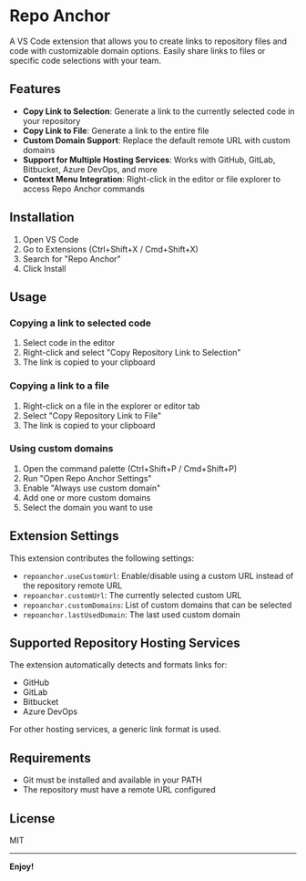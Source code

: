 # Repo Anchor

A VS Code extension that allows you to create links to repository files and code with customizable domain options. Easily share links to files or specific code selections with your team.

## Features

- **Copy Link to Selection**: Generate a link to the currently selected code in your repository
- **Copy Link to File**: Generate a link to the entire file
- **Custom Domain Support**: Replace the default remote URL with custom domains
- **Support for Multiple Hosting Services**: Works with GitHub, GitLab, Bitbucket, Azure DevOps, and more
- **Context Menu Integration**: Right-click in the editor or file explorer to access Repo Anchor commands

## Installation

1. Open VS Code
2. Go to Extensions (Ctrl+Shift+X / Cmd+Shift+X)
3. Search for "Repo Anchor"
4. Click Install

## Usage

### Copying a link to selected code
1. Select code in the editor
2. Right-click and select "Copy Repository Link to Selection"
3. The link is copied to your clipboard

### Copying a link to a file
1. Right-click on a file in the explorer or editor tab
2. Select "Copy Repository Link to File"
3. The link is copied to your clipboard

### Using custom domains
1. Open the command palette (Ctrl+Shift+P / Cmd+Shift+P)
2. Run "Open Repo Anchor Settings"
3. Enable "Always use custom domain"
4. Add one or more custom domains
5. Select the domain you want to use

## Extension Settings

This extension contributes the following settings:

* `repoanchor.useCustomUrl`: Enable/disable using a custom URL instead of the repository remote URL
* `repoanchor.customUrl`: The currently selected custom URL
* `repoanchor.customDomains`: List of custom domains that can be selected
* `repoanchor.lastUsedDomain`: The last used custom domain

## Supported Repository Hosting Services

The extension automatically detects and formats links for:
- GitHub
- GitLab
- Bitbucket
- Azure DevOps

For other hosting services, a generic link format is used.

## Requirements

- Git must be installed and available in your PATH
- The repository must have a remote URL configured

## License

MIT

---

**Enjoy!**
